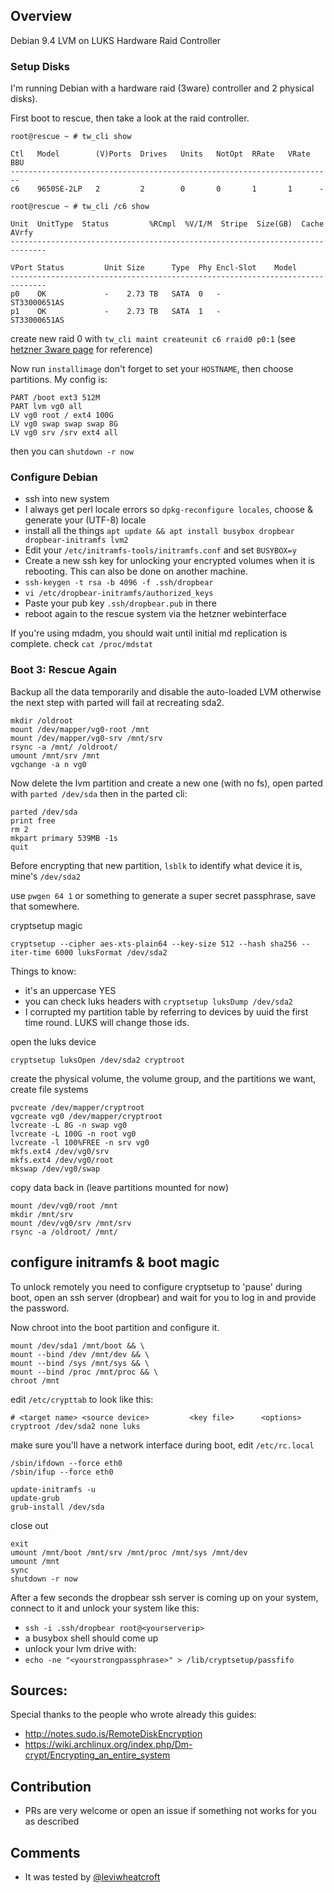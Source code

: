 ## Overview


Debian 9.4
LVM on LUKS
Hardware Raid Controller



### Setup Disks

I'm running Debian with a hardware raid (3ware) controller and 2 physical disks).

First boot to rescue, then take a look at the raid controller.
 
```
root@rescue ~ # tw_cli show

Ctl   Model        (V)Ports  Drives   Units   NotOpt  RRate   VRate  BBU
------------------------------------------------------------------------
c6    9650SE-2LP   2         2        0       0       1       1      -

root@rescue ~ # tw_cli /c6 show

Unit  UnitType  Status         %RCmpl  %V/I/M  Stripe  Size(GB)  Cache  AVrfy
------------------------------------------------------------------------------

VPort Status         Unit Size      Type  Phy Encl-Slot    Model
------------------------------------------------------------------------------
p0    OK             -    2.73 TB   SATA  0   -            ST33000651AS
p1    OK             -    2.73 TB   SATA  1   -            ST33000651AS
```

create new raid 0 with `tw_cli maint createunit c6 rraid0 p0:1` (see [hetzner 3ware page](https://wiki.hetzner.de/index.php/3Ware_RAID_Controller/en) for reference)

Now run `installimage` don't forget to set your `HOSTNAME`, then choose partitions. My config is:

```
PART /boot ext3 512M
PART lvm vg0 all
LV vg0 root / ext4 100G
LV vg0 swap swap swap 8G
LV vg0 srv /srv ext4 all
```

then you can `shutdown -r now`

### Configure Debian

- ssh into new system
- I always get perl locale errors so `dpkg-reconfigure locales`, choose & generate your (UTF-8) locale
- install all the things `apt update && apt install busybox dropbear dropbear-initramfs lvm2`
- Edit your `/etc/initramfs-tools/initramfs.conf` and set `BUSYBOX=y`
- Create a new ssh key for unlocking your encrypted volumes when it is rebooting. This can also be done on another machine.
- `ssh-keygen -t rsa -b 4096 -f .ssh/dropbear`
- `vi /etc/dropbear-initramfs/authorized_keys`
- Paste your pub key `.ssh/dropbear.pub` in there
- reboot again to the rescue system via the hetzner webinterface

If you're using mdadm, you should wait until initial md replication is complete. check `cat /proc/mdstat`

### Boot 3: Rescue Again

Backup all the data temporarily and disable the auto-loaded LVM otherwise the next step with parted will fail at recreating sda2.

```
mkdir /oldroot
mount /dev/mapper/vg0-root /mnt
mount /dev/mapper/vg0-srv /mnt/srv
rsync -a /mnt/ /oldroot/
umount /mnt/srv /mnt
vgchange -a n vg0
```

Now delete the lvm partition and create a new one (with no fs), open parted with `parted /dev/sda` then in the parted cli:

```
parted /dev/sda
print free
rm 2
mkpart primary 539MB -1s
quit
```

Before encrypting that new partition, `lsblk` to identify what device it is, mine's `/dev/sda2`

use `pwgen 64 1` or something to generate a super secret passphrase, save that somewhere.

cryptsetup magic
```
cryptsetup --cipher aes-xts-plain64 --key-size 512 --hash sha256 --iter-time 6000 luksFormat /dev/sda2
```

Things to know:

 - it's an uppercase YES
 - you can check luks headers with `cryptsetup luksDump /dev/sda2`
 - I corrupted my partition table by referring to devices by uuid the first time round. LUKS will change those ids.


open the luks device
```
cryptsetup luksOpen /dev/sda2 cryptroot
```

create the physical volume, the volume group, and the partitions we want, create file systems
```
pvcreate /dev/mapper/cryptroot
vgcreate vg0 /dev/mapper/cryptroot
lvcreate -L 8G -n swap vg0
lvcreate -L 100G -n root vg0
lvcreate -l 100%FREE -n srv vg0
mkfs.ext4 /dev/vg0/srv
mkfs.ext4 /dev/vg0/root
mkswap /dev/vg0/swap
```

copy data back in (leave partitions mounted for now)

```
mount /dev/vg0/root /mnt
mkdir /mnt/srv
mount /dev/vg0/srv /mnt/srv
rsync -a /oldroot/ /mnt/
```

## configure initramfs & boot magic


To unlock remotely you need to configure cryptsetup to 'pause' during boot, open an ssh server (dropbear) and wait for you to log in and provide the password.

Now chroot into the boot partition and configure it.

```
mount /dev/sda1 /mnt/boot && \
mount --bind /dev /mnt/dev && \
mount --bind /sys /mnt/sys && \
mount --bind /proc /mnt/proc && \
chroot /mnt
```

edit `/etc/crypttab` to look like this:

```
# <target name> <source device>         <key file>      <options>
cryptroot /dev/sda2 none luks
```

make sure you'll have a network interface during boot, edit `/etc/rc.local`

```
/sbin/ifdown --force eth0
/sbin/ifup --force eth0
```

```
update-initramfs -u
update-grub
grub-install /dev/sda
```



close out

```
exit
umount /mnt/boot /mnt/srv /mnt/proc /mnt/sys /mnt/dev
umount /mnt
sync
shutdown -r now
```


After a few seconds the dropbear ssh server is coming up on your system, connect to it and unlock your system like this:

- `ssh -i .ssh/dropbear root@<yourserverip>`
- a busybox shell should come up
- unlock your lvm drive with:
- `echo -ne "<yourstrongpassphrase>" > /lib/cryptsetup/passfifo`

## Sources:
Special thanks to the people who wrote already this guides:

- http://notes.sudo.is/RemoteDiskEncryption
- https://wiki.archlinux.org/index.php/Dm-crypt/Encrypting_an_entire_system

## Contribution

- PRs are very welcome or open an issue if something not works for you as described

## Comments
- It was tested by [@leviwheatcroft](https://github.com/leviwheatcroft)
